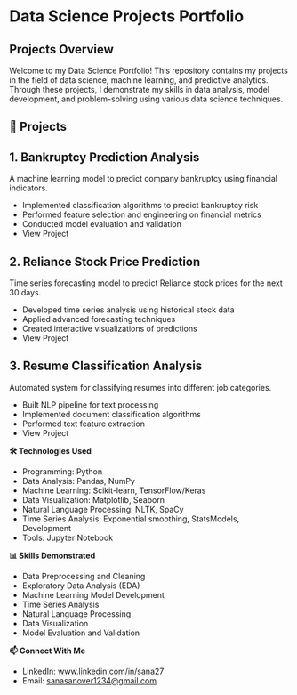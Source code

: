 # Data Science Projects Portfolio

## Projects Overview
Welcome to my Data Science Portfolio! This repository contains my projects in the field of data science, machine learning, and predictive analytics. Through these projects, I demonstrate my skills in data analysis, model development, and problem-solving using various data science techniques.

## 🚀 Projects
## 1. Bankruptcy Prediction Analysis
A machine learning model to predict company bankruptcy using financial indicators.

- Implemented classification algorithms to predict bankruptcy risk
- Performed feature selection and engineering on financial metrics
- Conducted model evaluation and validation
- View Project

## 2. Reliance Stock Price Prediction
Time series forecasting model to predict Reliance stock prices for the next 30 days.

- Developed time series analysis using historical stock data
- Applied advanced forecasting techniques
- Created interactive visualizations of predictions
- View Project

## 3. Resume Classification Analysis
Automated system for classifying resumes into different job categories.

- Built NLP pipeline for text processing
- Implemented document classification algorithms
- Performed text feature extraction
- View Project

**🛠️ Technologies Used**

- Programming: Python
- Data Analysis: Pandas, NumPy
- Machine Learning: Scikit-learn, TensorFlow/Keras
- Data Visualization: Matplotlib, Seaborn
- Natural Language Processing: NLTK, SpaCy
- Time Series Analysis: Exponential smoothing, StatsModels, Development
- Tools: Jupyter Notebook

**📊 Skills Demonstrated**

- Data Preprocessing and Cleaning
- Exploratory Data Analysis (EDA)
- Machine Learning Model Development
- Time Series Analysis
- Natural Language Processing
- Data Visualization
- Model Evaluation and Validation

**📫 Connect With Me**

- LinkedIn: www.linkedin.com/in/sana27
- Email: sanasanover1234@gmail.com
